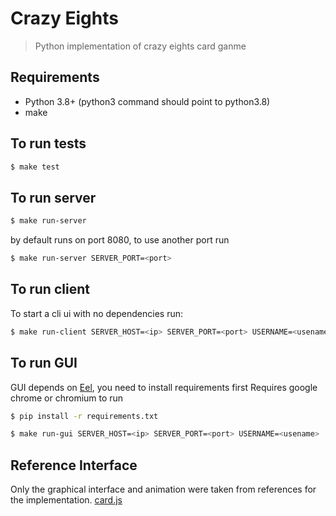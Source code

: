 # Crazy Eights

> Python implementation of crazy eights card ganme

## Requirements
- Python 3.8+ (python3 command should point to python3.8)
- make

## To run tests
```bash
$ make test
```

## To run server
```bash
$ make run-server
```

by default runs on port 8080, to use another port run
```bash
$ make run-server SERVER_PORT=<port>
```

## To run client
To start a cli ui with no dependencies run:
```bash
$ make run-client SERVER_HOST=<ip> SERVER_PORT=<port> USERNAME=<usename>
```

## To run GUI
GUI depends on [Eel](https://github.com/samuelhwilliams/Eel), you need to install requirements first
Requires google chrome or chromium to run
```bash
$ pip install -r requirements.txt 
```

```bash
$ make run-gui SERVER_HOST=<ip> SERVER_PORT=<port> USERNAME=<usename>
```

## Reference Interface
Only the graphical interface and animation were taken from references for the implementation. 
[card.js](https://github.com/einaregilsson/cards.js)
